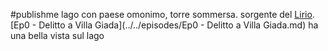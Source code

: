 #publishme 
lago con paese omonimo, torre sommersa. sorgente del [Lirio](../Lirio.md). 
[Ep0 - Delitto a Villa Giada](../../episodes/Ep0 - Delitto a Villa Giada.md) ha una bella vista sul lago